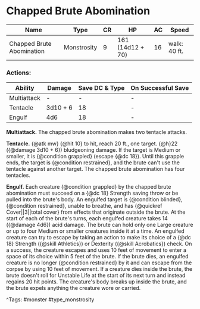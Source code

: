 # Chapped Brute Abomination

| Name | Type | CR | HP | AC | Speed |
|------|------|----|----|----|-------|
| Chapped Brute Abomination | Monstrosity | 9 | 161 (14d12 + 70) | 16 | walk: 40 ft. |

### Actions:

| Ability | Damage | Save DC & Type | On Successful Save |
|---------|--------|----------------|--------------------|
| Multiattack | - | - | - |
| Tentacle | 3d10 + 6 | 18 | - |
| Engulf | 4d6 | 18 | - |


**Multiattack.** The chapped brute abomination makes two tentacle attacks.

**Tentacle.** {@atk mw} {@hit 10} to hit, reach 20 ft., one target. {@h}22 ({@damage 3d10 + 6}) bludgeoning damage. If the target is Medium or smaller, it is {@condition grappled} (escape {@dc 18}). Until this grapple ends, the target is {@condition restrained}, and the brute can't use the tentacle against another target. The chapped brute abomination has four tentacles.

**Engulf.** Each creature {@condition grappled} by the chapped brute abomination must succeed on a {@dc 18} Strength saving throw or be pulled into the brute's body. An engulfed target is {@condition blinded}, {@condition restrained}, unable to breathe, and has {@quickref Cover||3||total cover} from effects that originate outside the brute. At the start of each of the brute's turns, each engulfed creature takes 14 ({@damage 4d6}) acid damage. The brute can hold only one Large creature or up to four Medium or smaller creatures inside it at a time. An engulfed creature can try to escape by taking an action to make its choice of a {@dc 18} Strength ({@skill Athletics}) or Dexterity ({@skill Acrobatics}) check. On a success, the creature escapes and uses 10 feet of movement to enter a space of its choice within 5 feet of the brute. If the brute dies, an engulfed creature is no longer {@condition restrained} by it and can escape from the corpse by using 10 feet of movement. If a creature dies inside the brute, the brute doesn't roll for Unstable Life at the start of its next turn and instead regains 20 hit points. The creature's body breaks up inside the brute, and the brute expels anything the creature wore or carried.

^Tags: #monster #type_monstrosity